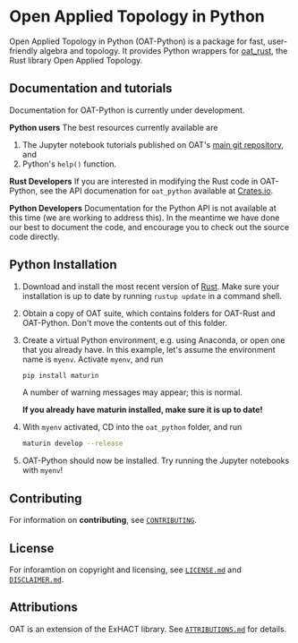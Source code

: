 # Open Applied Topology in Python

Open Applied Topology in Python (OAT-Python) is a package for fast, user-friendly algebra and topology.  It provides Python wrappers for [oat_rust](https://github.com/OpenAppliedTopology/oat_rust), the Rust library Open Applied Topology.

## Documentation and tutorials

Documentation for OAT-Python is currently under development. 

**Python users** The best resources currently available are
1. The Jupyter notebook tutorials published on OAT's [main git repository](https://github.com/OpenAppliedTopology/OAT/oat), and 
2. Python's `help()` function.

**Rust Developers** If you are interested in modifying the Rust code in OAT-Python, see the API documenation for `oat_python` available at [Crates.io](https://crates.io).

**Python Developers** Documentation for the Python API is not available at this time (we are working to address this). In the meantime we have done our best to document the code, and encourage you to check out the source code directly.

## Python Installation

1. Download and install the most recent version of [Rust](https://www.rust-lang.org/).  Make sure your installation is up to date by running `rustup update` in a command shell.

2. Obtain a copy of OAT suite, which contains folders for OAT-Rust and OAT-Python.  Don't move the contents out of this folder.

3. Create a virtual Python environment, e.g. using Anaconda, or open one that you already have.  In this example, let's assume the environment name is `myenv`.  Activate `myenv`, and run

    ```bash
    pip install maturin
    ```

    A number of warning messages may appear; this is normal. 

    **If you already have maturin installed, make sure it is up to date!**

4. With `myenv` activated, CD into the `oat_python` folder, and run

    ```bash
    maturin develop --release
    ```
    
5. OAT-Python should now be installed.  Try running the Jupyter notebooks with `myenv`!


## Contributing

For information on **contributing**, see [`CONTRIBUTING`](https://github.com/OpenAppliedTopology/oat_python/blob/main/CONTRIBUTING).

## License

For inforamtion on copyright and licensing, see [`LICENSE.md`](https://github.com/OpenAppliedTopology/oat_python/blob/main/LICENSE.md) and [`DISCLAIMER.md`](https://github.com/OpenAppliedTopology/oat_python/blob/main/DISCLAIMER.md).

## Attributions

OAT is an extension of the ExHACT library. See [`ATTRIBUTIONS.md`](https://github.com/OpenAppliedTopology/oat_python/blob/main/ATTRIBUTIONS.md) for details.
